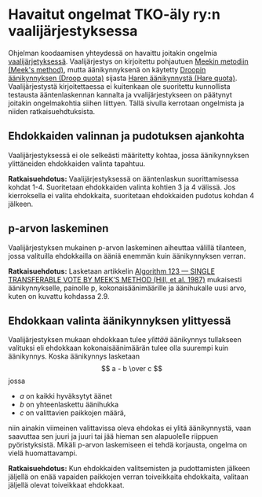 # Havaitut ongelmat TKO-äly ry:n vaalijärjestyksessa

Ohjelman koodaamisen yhteydessä on havaittu joitakin ongelmia [vaalijärjetyksessä](https://www.tko-aly.fi/attachments/files/324/2022-12-28-_nestys-ja-vaalij_rjestys.pdf?1672444809). Vaalijärjestys on kirjoitettu pohjautuen [Meekin metodiin (Meek's method)](https://svn.apache.org/repos/asf/steve/trunk/stv_background/meekm.pdf), mutta äänikynnyksenä on käytetty [Droopin äänikynnyksen (Droop quota)](https://en.wikipedia.org/wiki/Droop_quota) sijasta [Haren äänikynnystä (Hare quota)](https://en.wikipedia.org/wiki/Hare_quota). Vaalijärjestystä kirjoitettaessa ei kuitenkaan ole suoritettu kunnollista testausta ääntenlaskennan kannalta ja vvalijärjestykseen on päätynyt joitakin ongelmakohtia siihen liittyen. Tällä sivulla kerrotaan ongelmista ja niiden ratkaisuehdtuksista.

## Ehdokkaiden valinnan ja pudotuksen ajankohta

Vaalijärjestyksessä ei ole selkeästi määritetty kohtaa, jossa äänikynnyksen ylittäneiden ehdokkaiden valinta tapahtuu.

**Ratkaisuehdotus:** Vaalijärjestyksessä on ääntenlaskun suorittamisessa kohdat 1-4. Suoritetaan ehdokkaiden valinta kohtien 3 ja 4 välissä. Jos kierroksella ei valita ehdokkaita, suoritetaan ehdokkaiden pudotus kohdan 4 jälkeen.

## p-arvon laskeminen

Vaalijärjestyksen mukainen p-arvon laskeminen aiheuttaa välillä tilanteen, jossa valituilla ehdokkailla on ääniä enemmän kuin äänikynnyksen verran.

**Ratkaisuehdotus:** Lasketaan artikkelin [Algorithm 123 — SINGLE TRANSFERABLE VOTE BY MEEK’S METHOD (Hill, et al. 1987)](https://svn.apache.org/repos/asf/steve/trunk/stv_background/meekm.pdf) mukaisesti äänikynnykselle, painolle p, kokonaisäänimäärille ja äänihukalle uusi arvo, kuten on kuvattu kohdassa 2.9.

## Ehdokkaan valinta äänikynnyksen ylittyessä

Vaalijärjestyksen mukaan ehdokkaan tulee *ylittää* äänikynnys tullakseen valituksi eli ehdokkaan kokonaisäänimäärän tulee olla suurempi kuin äänikynnys. Koska äänikynnys lasketaan
$$ a - b \over c $$
jossa
- $a$ on kaikki hyväksytyt äänet
- $b$ on yhteenlaskettu äänihukka
- $c$ on valittavien paikkojen määrä,

niin ainakin viimeinen valittavissa oleva ehdokas ei ylitä äänikynnystä, vaan saavuttaa sen juuri ja juuri tai jää hieman sen alapuolelle riippuen pyöristyksistä. Mikäli p-arvon laskemiseen ei tehdä korjausta, ongelma on vielä huomattavampi.

**Ratkaisuehdotus:** Kun ehdokkaiden valitsemisten ja pudottamisten jälkeen jäljellä on enää vapaiden paikkojen verran toiveikkaita ehdokkaita, valitaan jäljellä olevat toiveikkaat ehdokkaat.